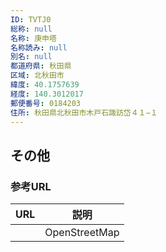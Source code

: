 ```yaml
---
ID: TVTJ0
総称: null
名称: 庚申塔
名称読み: null
別名: null
都道府県: 秋田県
区域: 北秋田市
緯度: 40.1757639
経度: 140.3012017
郵便番号: 0184203
住所: 秋田県北秋田市木戸石諏訪岱４１−１
---
```


## その他

### 参考URL

| URL | 説明          |
| --- | ------------- |
|     | OpenStreetMap |
